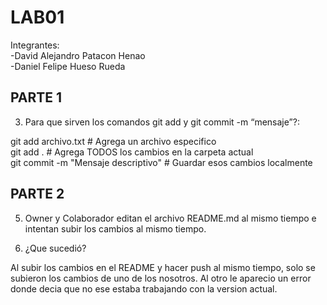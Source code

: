 ﻿# LAB01
Integrantes:  
-David Alejandro Patacon Henao    
-Daniel Felipe Hueso Rueda

## PARTE 1
3. Para que sirven los comandos git add y git commit -m “mensaje”?:

git add archivo.txt        # Agrega un archivo especifico  
git add .                  # Agrega TODOS los cambios en la carpeta actual  
git commit -m "Mensaje descriptivo" # Guardar esos cambios localmente  

## PARTE 2

5. Owner y Colaborador editan el archivo README.md al mismo tiempo e intentan subir los cambios al mismo tiempo.

6. ¿Que sucedió?

Al subir los cambios en el README y hacer push al mismo tiempo, solo se subieron los cambios de uno de los nosotros. Al otro le aparecio un error donde decia que no ese estaba trabajando con la version actual. 




